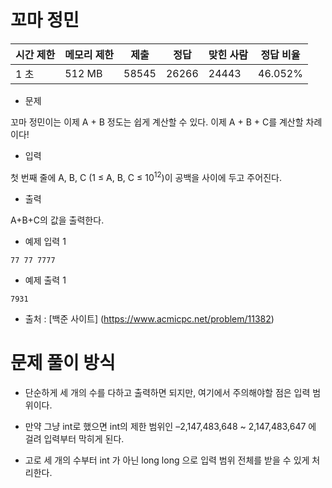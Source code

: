 # 꼬마 정민 

| 시간 제한 |	메모리 제한 |	제출 |	정답 |	맞힌 사람 |	정답 비율 |
|------|------|-----|------|-----|-----|
| 1 초 |	512 MB |	58545 |	26266 |	24443 |	46.052% |

- 문제

꼬마 정민이는 이제 A + B 정도는 쉽게 계산할 수 있다. 이제 A + B + C를 계산할 차례이다!

- 입력

첫 번째 줄에 A, B, C (1 ≤ A, B, C ≤ 10<sup>12</sup>)이 공백을 사이에 두고 주어진다.

- 출력

A+B+C의 값을 출력한다.

- 예제 입력 1 

```
77 77 7777
```

- 예제 출력 1 

```
7931
```

- 출처 : [백준 사이트] (https://www.acmicpc.net/problem/11382)

# 문제 풀이 방식

- 단순하게 세 개의 수를 다하고 출력하면 되지만, 여기에서 주의해야할 점은 입력 범위이다.

- 만약 그냥 int로 했으면 int의 제한 범위인 –2,147,483,648 ~ 2,147,483,647 에 걸려 입력부터 막히게 된다.

- 고로 세 개의 수부터 int 가 아닌 long long 으로 입력 범위 전체를 받을 수 있게 처리한다.